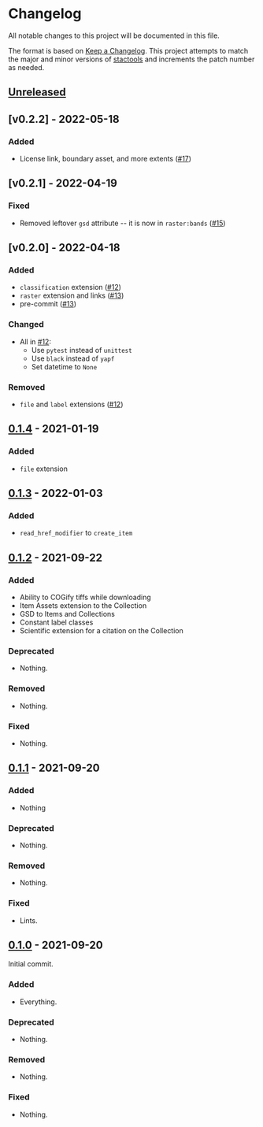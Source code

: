 # Changelog

All notable changes to this project will be documented in this file.

The format is based on [Keep a Changelog](https://keepachangelog.com/en/1.0.0/). This project attempts to match the major and minor versions of [stactools](https://github.com/stac-utils/stactools) and increments the patch number as needed.

## [Unreleased]

## [v0.2.2] - 2022-05-18

### Added

- License link, boundary asset, and more extents ([#17](https://github.com/stactools-packages/noaa-c-cap/pull/17))

## [v0.2.1] - 2022-04-19

### Fixed

- Removed leftover `gsd` attribute -- it is now in `raster:bands` ([#15](https://github.com/stactools-packages/noaa-c-cap/pull/15))

## [v0.2.0] - 2022-04-18

### Added

- `classification` extension ([#12](https://github.com/stactools-packages/noaa-c-cap/pull/12))
- `raster` extension and links ([#13](https://github.com/stactools-packages/noaa-c-cap/pull/13))
- pre-commit ([#13](https://github.com/stactools-packages/noaa-c-cap/pull/13))

### Changed

- All in [#12](https://github.com/stactools-packages/noaa-c-cap/pull/12):
    - Use `pytest` instead of `unittest`
    - Use `black` instead of `yapf`
    - Set datetime to `None`

### Removed

- `file` and `label` extensions ([#12](https://github.com/stactools-packages/noaa-c-cap/pull/12))

## [0.1.4] - 2021-01-19

### Added

- `file` extension

## [0.1.3] - 2022-01-03

### Added

- `read_href_modifier` to `create_item`

## [0.1.2] - 2021-09-22

### Added

- Ability to COGify tiffs while downloading
- Item Assets extension to the Collection
- GSD to Items and Collections
- Constant label classes
- Scientific extension for a citation on the Collection

### Deprecated

- Nothing.

### Removed

- Nothing.

### Fixed

- Nothing.

## [0.1.1] - 2021-09-20

### Added

- Nothing

### Deprecated

- Nothing.

### Removed

- Nothing.

### Fixed

- Lints.

## [0.1.0] - 2021-09-20

Initial commit.

### Added

- Everything.

### Deprecated

- Nothing.

### Removed

- Nothing.

### Fixed

- Nothing.

[Unreleased]: <https://github.com/stactools-packages/noaa-c-cap/compare/v0.2.2..main>
[0.2.2]: <https://github.com/stactools-packages/noaa-c-cap/compare/v0.2.1..v0.2.2>
[0.2.1]: <https://github.com/stactools-packages/noaa-c-cap/compare/v0.2.0..v0.2.1>
[0.2.0]: <https://github.com/stactools-packages/noaa-c-cap/compare/v0.1.4..v0.2.0>
[0.1.4]: <https://github.com/stactools-packages/noaa-c-cap/compare/v0.1.3..v0.1.4>
[0.1.3]: <https://github.com/stactools-packages/noaa-c-cap/compare/v0.1.2..v0.1.3>
[0.1.2]: <https://github.com/stactools-packages/noaa-c-cap/compare/v0.1.1..v0.1.2>
[0.1.1]: <https://github.com/stactools-packages/noaa-c-cap/compare/v0.1.0..v0.1.1>
[0.1.0]: <https://github.com/stactools-packages/noaa-c-cap/releases/tag/v0.1.0>

